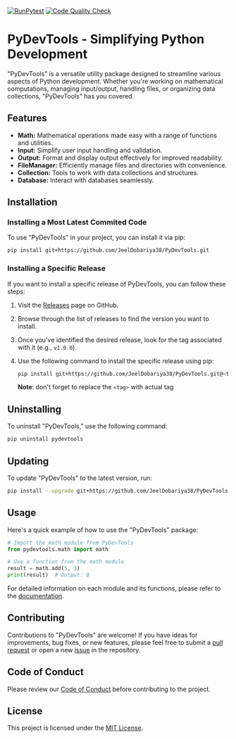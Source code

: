 [![RunPytest](https://github.com/JeelDobariya38/PyDevTools/actions/workflows/%20test-code.yml/badge.svg)](https://github.com/JeelDobariya38/PyDevTools/actions/workflows/%20test-code.yml) [![Code Quality Check](https://github.com/JeelDobariya38/PyDevTools/actions/workflows/code-quality-check.yml/badge.svg)](https://github.com/JeelDobariya38/PyDevTools/actions/workflows/code-quality-check.yml)

# PyDevTools - Simplifying Python Development

"PyDevTools" is a versatile utility package designed to streamline various aspects of Python development. Whether you're working on mathematical computations, managing input/output, handling files, or organizing data collections, "PyDevTools" has you covered.

## Features

- **Math:** Mathematical operations made easy with a range of functions and utilities.
- **Input:** Simplify user input handling and validation.
- **Output:** Format and display output effectively for improved readability.
- **FileManager:** Efficiently manage files and directories with convenience.
- **Collection:** Tools to work with data collections and structures.
- **Database:** Interact with databases seamlessly.

## Installation

### Installing a Most Latest Commited Code

To use "PyDevTools" in your project, you can install it via pip:

```bash
pip install git+https://github.com/JeelDobariya38/PyDevTools.git
```

### Installing a Specific Release

If you want to install a specific release of PyDevTools, you can follow these steps:

1. Visit the [Releases](https://github.com/JeelDobariya38/PyDevTools/releases) page on GitHub.

2. Browse through the list of releases to find the version you want to install.

3. Once you've identified the desired release, look for the tag associated with it (e.g., `v1.0.0`).

4. Use the following command to install the specific release using pip:

   ```bash
   pip install git+https://github.com/JeelDobariya38/PyDevTools.git@<tag>
   ```
   **Note**: don't forget to replace the `<tag>` with actual tag

## Uninstalling

To uninstall "PyDevTools," use the following command:

```bash
pip uninstall pydevtools
```

## Updating

To update "PyDevTools" to the latest version, run:

```bash
pip install --upgrade git+https://github.com/JeelDobariya38/PyDevTools.git
```

## Usage

Here's a quick example of how to use the "PyDevTools" package:

```python
# Import the math module from PyDevTools
from pydevtools.math import math

# Use a function from the math module
result = math.add(5, 3)
print(result)  # Output: 8
```

For detailed information on each module and its functions, please refer to the [documentation](https://jeeldobariya38.github.io/PyDevTools/).

## Contributing

Contributions to "PyDevTools" are welcome! If you have ideas for improvements, bug fixes, or new features, please feel free to submit a [pull request](CONTRIBUTING.md) or open a new [issue](https://github.com/JeelDobariya38/PyDevTools/issues) in the repository.

## Code of Conduct

Please review our [Code of Conduct](CODE_OF_CONDUCT.md) before contributing to the project.

## License

This project is licensed under the [MIT License](LICENSE.txt).
